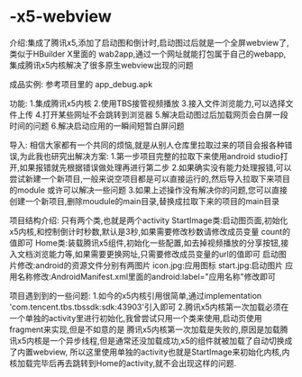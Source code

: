 # -x5-webview

介绍:集成了腾讯x5,添加了启动图和倒计时,启动图过后就是一个全屏webview了,类似于HBuilder X里面的
wab2app,通过一个网址就能打包属于自己的webapp,集成腾讯x5内核解决了很多原生webview出现的问题

成品实例:
参考项目里的 app_debug.apk

功能:
1.集成腾讯x5内核
2.使用TBS接管视频播放
3.接入文件浏览能力,可以选择文件上传
4.打开某些网址不会跳转到浏览器
5.解决启动图过后加载网页会白屏一段时间的问题
6.解决启动应用的一瞬间短暂白屏问题


导入:
相信大家都有一个共同的烦恼,就是从别人仓库里拉取过来的项目会报各种错误,为此我也研究出解决方案:
1.第一步项目完整的拉取下来使用android studio打开,如果报错就先根据错误做处理再进行第二步
2.如果确实没有能力处理报错,可以尝试新建一个新项目,一般来说空项目都是可以直接运行的,然后导入拉取下来项目的module 或许可以解决一些问题
3.如果上述操作没有解决你的问题,您可以直接创建一个新项目,删除moudule的main目录,替换成拉取下来的项目的main目录

项目结构介绍:
只有两个类,也就是两个activity
StartImage类:启动图页面,初始化x5内核,和控制倒计时秒数,默认是3秒,如果需要修改秒数请修改成员变量 count的值即可
Home类:装载腾讯x5组件,初始化一些配置,如去掉视频播放的分享按钮,接入文档浏览能力等,如果需要更换网址,只需要修改成员变量的url的值即可
启动图片修改:android的资源文件分别有两图片
      icon.jpg:应用图标
      start.jpg:启动图片
应用名称修改:AndroidManifest.xml里面的android:label="应用名称"修改即可



项目遇到到的一些问题:
1.如今的x5内核引用很简单,通过implementation 'com.tencent.tbs.tbssdk:sdk:43903'引入即可
2.腾讯x5内核第一次加载必须在一个单独的activity里进行初始化,我曾尝试只用一个类来使用,启动页使用fragment来实现,但是不如意的是
腾讯x5内核第一次加载是失败的,原因是加载腾讯x5内核是一个异步线程,但是通常还没加载成功,x5的组件就被加载了自动切换成了内置webview,
所以这里使用单独的activity也就是StartImage来初始化内核,内核加载完毕后再去跳转到Home的activity,就不会出现这样的问题.
